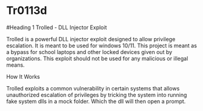 # Tr0113d

#Heading 1 Trolled - DLL Injector Exploit

Trolled is a powerful  DLL injector exploit designed to allow privilege escalation. It is meant to be used for windows 10/11. This project is meant as a bypass for school laptops and other locked devices given out by organizations. This exploit should not be used for any malicious or illegal means.

How It Works

Trolled exploits a common vulnerability in certain systems that allows unauthorized escalation of privileges by tricking the system into running fake system dlls in a mock folder. Which the dll will then open a prompt.
